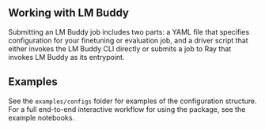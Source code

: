 ## Working with LM Buddy

Submitting an LM Buddy job includes two parts: 
a YAML file that specifies configuration for your finetuning or evaluation job, 
and a driver script that either invokes the LM Buddy CLI directly 
or submits a job to Ray that invokes LM Buddy as its entrypoint.

## Examples

See the `examples/configs` folder for examples of the configuration structure. 
For a full end-to-end interactive workflow for using the package, see the example notebooks.
